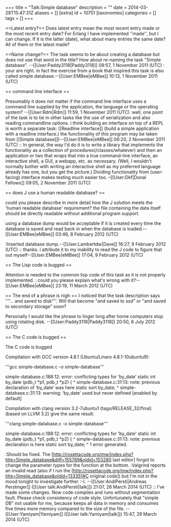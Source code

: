 +++
title = "Talk:Simple database"
description = ""
date = 2014-03-29T15:47:31Z
aliases = []
[extra]
id = 10751
[taxonomies]
categories = []
tags = []
+++

==Latest entry?==
Does latest entry mean the most recent entry made or the most recent entry date? For Erlang I have implemented ''made'', but I can change.
If it is the latter (date), what about many entries the same date? All of them or the latest made?

==Name change?==
The task seems to be about creating a database but does not use that word in the title? How about re-naming the task "Simple database". --[[User:Paddy3118|Paddy3118]] 09:57, 1 November 2011 (UTC)
: your are right. in fact the exercise from a book that inspired this task is also called simple database.--[[User:EMBee|eMBee]] 10:13, 1 November 2011 (UTC)

== command line interface ==

Presumably it does not matter if the command line interface uses a command line supplied by the application, the language or the operating system?  --[[User:Rdm|Rdm]] 11:59, 1 November 2011 (UTC)
:well, one point of the task is to tie in other tasks like the use of serialization and also reading commandline options. i think building an interface on top of a REPL is worth a separate task: [[Readline interface]] (build a simple application with a readline interface.) the functionality of this program may be taken from [[Simple database]])--[[User:EMBee|eMBee]] 06:20, 2 November 2011 (UTC)
:: In general, the way I'd do it is to write a library that implements the functionality as a collection of procedures(/classes/whatever) and then an application or two that wraps that into a true command-line interface, an interactive shell, a GUI, a webapp, etc. as necessary. (Well, I wouldn't normally bother with writing an interactive shell as my preferred language already has one, but you get the picture.) Dividing functionality from (user-facing) interface makes testing much easier too. –[[User:Dkf|Donal Fellows]] 09:05, 2 November 2011 (UTC)

== does J use a human readable database? ==

could you please describe in more detail how the J solution meets the 'human readable database' requirement? the file containing the data itself should be directly readable without additional program support. 

using a database dump would be acceptable if it is created every time the database is saved and read back in when the database is loaded.--[[User:EMBee|eMBee]] 03:46, 8 February 2012 (UTC)

:Inserted database dump.--[[User:Lambertdw|Dave]] 16:27, 9 February 2012 (UTC)
:: thanks. i attribute it to my inability to read the J code to figure that out myself--[[User:EMBee|eMBee]] 17:04, 9 February 2012 (UTC)

== The Lisp code is bugged ==

Attention is needed to the common lisp code of this task as it is not properly implemented.
: could you please explain what's wrong with it?--[[User:EMBee|eMBee]] 23:19, 11 March 2012 (UTC)

== The end of a phrase is nigh ==
I noticed that the task description says ''"... and saved to disk"''. Will that become "and saved to ssd" or "and saved to secondary storage" soon?

Personally I would like the phrase to linger long after home computers stop using rotating disk. --[[User:Paddy3118|Paddy3118]] 20:50, 6 July 2012 (UTC)

== The C code is bugged ==

The C code is bugged

Compilation with GCC version 4.8.1 (Ubuntu/Linaro 4.8.1-10ubuntu9):

'''gcc simple-database.c -o simple-database'''

 simple-database.c:188:12: error: conflicting types for ‘by_date’
 static int by_date (pdb_t *p1, pdb_t *p2) {
            ^
 simple-database.c:31:13: note: previous declaration of ‘by_date’ was here
 static sort by_date;
             ^
 simple-database.c:31:13: warning: ‘by_date’ used but never defined [enabled by default]


Compilation with clang version 3.2-7ubuntu1 (tags/RELEASE_32/final) (based on LLVM 3.2) give the same result:

'''clang simple-database.c -o simple-database'''

 simple-database.c:188:12: error: conflicting types for 'by_date'
 static int by_date (pdb_t *p1, pdb_t *p2) {
           ^
 simple-database.c:31:13: note: previous declaration is here
 static sort by_date;
            ^
 1 error generated.

:Should be fixed. The [http://rosettacode.org/mw/index.php?title=Simple_database&diff=155789&oldid=153280 last editor] forgot to change the parameter types for the function at the bottom.
:Valgrind reports an invalid read (also if I run the [http://rosettacode.org/mw/index.php?title=Simple_database&oldid=133351#C original code]) but I'm not in the mood tonight to investigate further :-). --[[User:AndiPersti|Andreas Perstinger]] ([[User talk:AndiPersti|talk]]) 21:07, 26 March 2014 (UTC)
:: I've made some changes. Now code compiles and runs without segmentation fault. Please check consistency of code style. Unfortunately that "simple DB" not usable for me, because keeps all data in memory and consumes five times more memory compared to the size of the file. --[[User:Yamiyam|Yamiyam]] ([[User talk:Yamiyam|talk]]) 15:47, 29 March 2014 (UTC)
